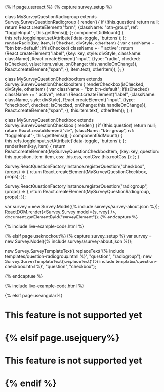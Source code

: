 {% if page.usereact %}
{% capture survey_setup %}

class MySurveyQuestionRadiogroup extends Survey.SurveyQuestionRadiogroup {
    render() {
        if (!this.question)
            return null;
        return React.createElement("form", {className: "btn-group", ref: "toggleInput"}, this.getItems());
    };
    componentDidMount() {
        this.refs.toggleInput.setAttribute('data-toggle', 'buttons');
    };    
    renderRadio(key, item, isChecked, divStyle, otherItem) {
        var className = "btn btn-default";
        if(isChecked) className += " active";
        return (React.createElement("label", {key: key, style: divStyle, className: className}, 
            React.createElement("input", {type: "radio", checked: isChecked, value: item.value, onChange: this.handleOnChange}), 
            React.createElement("span", {}, item.text), 
            otherItem));
    };
}

class MySurveyQuestionCheckboxItem extends Survey.SurveyQuestionCheckboxItem {
    renderCheckbox(isChecked, divStyle, otherItem) {
        var className = "btn btn-default";
        if(isChecked) className += " active";
        return (React.createElement("label", {className: className, style: divStyle}, 
            React.createElement("input", {type: "checkbox", checked: isChecked, onChange: this.handleOnChange}), 
            React.createElement("span", {}, this.item.text), 
            otherItem));
    };
}

class MySurveyQuestionCheckbox extends Survey.SurveyQuestionCheckbox {
    render() {
        if (!this.question)
            return null;
        return React.createElement("div", {className: "btn-group", ref: "toggleInput"}, this.getItems());
    }
    componentDidMount() {
        this.refs.toggleInput.setAttribute('data-toggle', 'buttons');
    };    
    renderItem(key, item) {
        return React.createElement(MySurveyQuestionCheckboxItem, {key: key, question: this.question, item: item, css: this.css, rootCss: this.rootCss });
    };
} 
 
Survey.ReactQuestionFactory.Instance.registerQuestion("checkbox", (props) => {
    return React.createElement(MySurveyQuestionCheckbox, props);
});

Survey.ReactQuestionFactory.Instance.registerQuestion("radiogroup", (props) => {
    return React.createElement(MySurveyQuestionRadiogroup, props);
});

var survey = new Survey.Model({% include surveys/survey-about.json %});
ReactDOM.render(<Survey.Survey model={survey} />, document.getElementById("surveyElement"));
{% endcapture %}

{% include live-example-code.html %}

{% elsif page.useknockout%}
{% capture survey_setup %}
var survey = new Survey.Model({% include surveys/survey-about.json %});

new Survey.SurveyTemplateText().replaceText('{% include templates/question-radiogroup.html %}', "question", "radiogroup");
new Survey.SurveyTemplateText().replaceText('{% include templates/question-checkbox.html %}', "question", "checkbox");

{% endcapture %}

{% include live-example-code.html %}

{% elsif page.useangular%}
<h1>This feature is not supported yet<h1>
{% elsif page.usejquery%}
<h1>This feature is not supported yet<h1>
{% endif %}